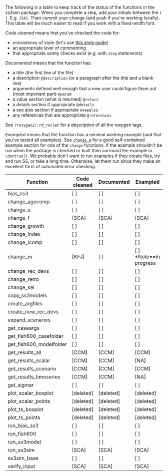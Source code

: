 The following is a table to keep track of the status of the functions in the
ss3sim package. When you complete a step, add your initials between the `[ ]`.
E.g. `[SA]`. Then commit your change (and push if you're working locally). This
table will be much easier to read if you work with a fixed-width font.

*Code cleaned* means that you've checked the code for:

- consistency of style (let's use [this style guide](http://adv-r.had.co.nz/Style.html))
- an appropriate level of commenting
- that appropriate sanity checks exist (e.g. with `stop` statements)

*Documented* means that the function has:

- a title (the first line of the file)
- a description `@description` (or a paragraph after the title and a blank
  line)
- arguments defined well enough that a new user could figure them out (most
  important part) `@param`
- a value section (what is returned) `@return`
- a details section if appropriate `@details`
- a see also section if appropriate `@seealso`
- any references that are appropriate `@references`

See `?roxygen2::rd_roclet` for a description of all the roxygen tags.

*Exampled* means that the function has a minimal working example (and that
you've tested all examples). See
[`change_e`](https://github.com/seananderson/ss3sim/blob/master/R/change_e.r)
for a good self-contained example section for one of the `change` functions.
If the example shouldn't be run when the package is checked or built then
surround the example in `\dontrun{}`. We probably don't want to run examples
if they create files, try and run SS, or take a long time. Otherwise, let
them run since they make an excellent form of automated error checking.


Function                | Code cleaned  | Documented    | Exampled
----------------------- | ------------- | ------------  | -----------
bias_ss3                |  [   ]          |  [   ]          |  [   ]
change_agecomp          |  [   ]          |  [   ]          |  [   ]
change_e                |  [   ]          |  [   ]          |  [   ]
change_f                |  [SCA]          |  [SCA]          |  [SCA]
change_growth           |  [   ]          |  [   ]          |  [   ]
change_index            |  [   ]          |  [   ]          |  [   ]
change_lcomp            |  [   ]          |  [   ]          |  [   ]
change_m                |  [KFJ]          |  [   ]          |  [   ] *Note==In progress
change_rec_devs         |  [   ]          |  [   ]          |  [   ]
change_retro            |  [   ]          |  [   ]          |  [   ]
change_sel              |  [   ]          |  [   ]          |  [   ]
copy_ss3models          |  [   ]          |  [   ]          |  [   ]
create_argfiles         |  [   ]          |  [   ]          |  [   ]
create_new_rec_devs     |  [   ]          |  [   ]          |  [   ]
expand_scenarios        |  [   ]          |  [   ]          |  [   ]
get_caseargs            |  [   ]          |  [   ]          |  [   ]
get_fish600_casefolder  |  [   ]          |  [   ]          |  [   ]
get_fish600_modelfolder |  [   ]          |  [   ]          |  [   ]
get_results_all         |  [CCM]          |  [CCM]          |  [CCM]
get_results_scalar      |  [CCM]          |  [CCM]          |  [NA]
get_results_scenario    |  [CCM]          |  [CCM]          |  [CCM]
get_results_timeseries  |  [CCM]          |  [CCM]          |  [NA]
get_sigmar              |  [   ]          |  [   ]          |  [   ]
plot_scalar_boxplot     |  [deleted]          |  [deleted]          |  [deleted]
plot_scalar_points      |  [deleted]          |  [deleted]          |  [deleted]
plot_ts_boxplot         |  [deleted]          |  [deleted]          |  [deleted]
plot_ts_points          |  [deleted]          |  [deleted]          |  [deleted]
run_bias_ss3            |  [   ]          |  [   ]          |  [   ]
run_fish600             |  [   ]          |  [   ]          |  [   ]
run_ss3model            |  [   ]          |  [   ]          |  [   ]
run_ss3sim              |  [SCA]          |  [SCA]          |  [SCA]
ss3sim_base             |  [   ]          |  [   ]          |  [   ]
verify_input            |  [SCA]          |  [SCA]          |  [SCA]
